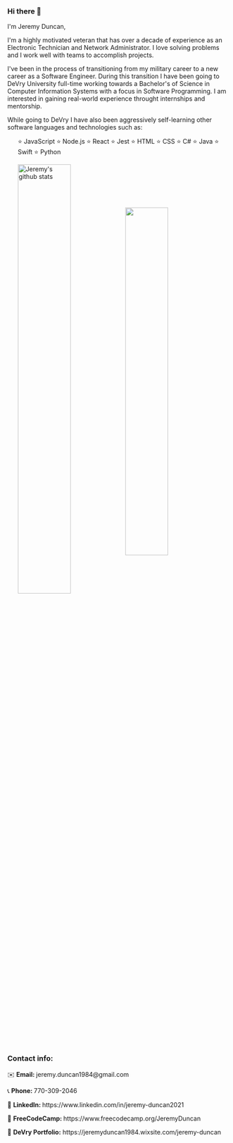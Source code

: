 ### Hi there 👋
I'm Jeremy Duncan,

  <p>I'm a highly motivated veteran that has over a decade of experience as an Electronic Technician and Network Administrator. I love solving problems and I work well with teams to accomplish projects.</p> 
  <p>I've been in the process of transitioning from my military career to a new career as a Software Engineer. During this transition I have been going to DeVry University full-time working towards a Bachelor's of Science in Computer Information Systems with a focus in Software Programming. I am interested in gaining real-world experience throught internships and mentorship.</p>
  <p>While going to DeVry I have also been aggressively self-learning other software languages and technologies such as: </p>
  <ul>
⭐️ JavaScript ⭐️ Node.js ⭐️ React ⭐️ Jest ⭐️ HTML ⭐️ CSS ⭐️ C# ⭐️ Java ⭐️ Swift ⭐️ Python
  </ul>

<!--[![Jeremy's GitHub stats](https://github-readme-stats.vercel.app/api?username=JeremyDuncan)](https://github.com/JeremyDuncan/github-readme-stats)-->
<ul>
<a href="https://github.com/JeremyDuncan/github-readme-stats"><img align="center" width="50%" src="https://github-readme-stats.vercel.app/api?username=JeremyDuncan&show_icons=true&include_all_commits=true&theme=buefy&hide_border=true" alt="Jeremy's github stats" /></a> 
<a href="https://github.com/JeremyDuncan/github-readme-stats"><img align="center" width="45%" src="https://github-readme-stats.vercel.app/api/top-langs/?username=JeremyDuncan&layout=compact&theme=buefy&hide_border=true" /></a>
</ul>
<br />
<br />




  <h3>Contact info: </h3>
  <p>✉️ <strong>Email: </strong> jeremy.duncan1984@gmail.com</p>
  <p>📞 <strong>Phone: </strong> 770-309-2046</p>
  <p>🔗 <strong>LinkedIn: </strong> https://www.linkedin.com/in/jeremy-duncan2021</p>
  <p>🔗 <strong>FreeCodeCamp: </strong> https://www.freecodecamp.org/JeremyDuncan</p>
  <p>🔗 <strong>DeVry Portfolio:</strong> https://jeremyduncan1984.wixsite.com/jeremy-duncan</p>


<!--
**JeremyDuncan/JeremyDuncan** is a ✨ _special_ ✨ repository because its `README.md` (this file) appears on your GitHub profile.

Here are some ideas to get you started:

- 🔭 I’m currently working on ...
- 🌱 I’m currently learning ...
- 👯 I’m looking to collaborate on ...
- 🤔 I’m looking for help with ...
- 💬 Ask me about ...
- 📫 How to reach me: ...
- 😄 Pronouns: ...
- ⚡ Fun fact: ...
-->
